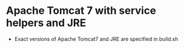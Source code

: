 # Apache Tomcat 7 with service helpers and JRE

* Exact versions of Apache Tomcat7 and JRE are specified in build.sh
